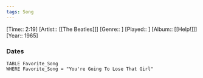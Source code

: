 ```yaml
---
tags: Song  
---
```

[Time:: 2:19]
[Artist:: [[The Beatles]]]
[Genre:: ]
[Played:: ]
[Album:: [[Help!]]]
[Year:: 1965]
### Dates
````dataview
TABLE Favorite_Song
WHERE Favorite_Song = "You're Going To Lose That Girl"
````